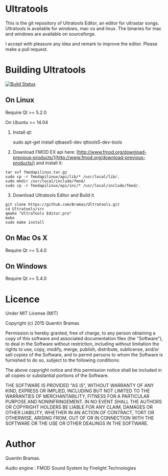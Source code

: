 # Ultratools

This is the git repository of Ultratools Editor, an editor for ultrastar songs.
Ultratools is available for windows, mac os and linux.
The binaries for mac and windows are available on sourceforge.

I accept with pleasure any idea and remark to improve the editor. Please make a pull request.

# Building Ultratools

[![Build Status](https://travis-ci.org/Bramas/Ultratools.svg?branch=master)](https://travis-ci.org/Bramas/Ultratools)

## On Linux

Require Qt >= 5.2.0

On Ubuntu >= 14.04

1) Install qt:

    sudo apt-get install qtbase5-dev qttools5-dev-tools

2) Download FMOD EX api here:
[http://www.fmod.org/download-previous-products/](http://www.fmod.org/download-previous-products/)
and install it:
```
tar xvf fmodapilinux.tar.gz
sudo cp -r fmodapilinux/api/lib/* /usr/local/lib/.
sudo mkdir /usr/local/include/fmod/
sudo cp -r fmodapilinux/api/inc/* /usr/local/include/fmod/.
```
3) Download Ultratools Editor and Build it
```
git clone https://github.com/Bramas/Ultratools.git
cd Ultratools/src
qmake "UltraTools Editor.pro"
make
sudo make install
```
## On Mac Os X

Require Qt >= 5.4.0

## On Windows

Require Qt >= 5.4.0


# Licence

Under MIT License (MIT)

Copyright (c) 2015 Quentin Bramas

Permission is hereby granted, free of charge, to any person obtaining a copy
of this software and associated documentation files (the "Software"), to deal
in the Software without restriction, including without limitation the rights
to use, copy, modify, merge, publish, distribute, sublicense, and/or sell
copies of the Software, and to permit persons to whom the Software is
furnished to do so, subject to the following conditions:

The above copyright notice and this permission notice shall be included in
all copies or substantial portions of the Software.

THE SOFTWARE IS PROVIDED "AS IS", WITHOUT WARRANTY OF ANY KIND, EXPRESS OR
IMPLIED, INCLUDING BUT NOT LIMITED TO THE WARRANTIES OF MERCHANTABILITY,
FITNESS FOR A PARTICULAR PURPOSE AND NONINFRINGEMENT.  IN NO EVENT SHALL THE
AUTHORS OR COPYRIGHT HOLDERS BE LIABLE FOR ANY CLAIM, DAMAGES OR OTHER
LIABILITY, WHETHER IN AN ACTION OF CONTRACT, TORT OR OTHERWISE, ARISING FROM,
OUT OF OR IN CONNECTION WITH THE SOFTWARE OR THE USE OR OTHER DEALINGS IN
THE SOFTWARE.


# Author
Quentin Bramas.

Audio engine : FMOD Sound System by Firelight Technologies

